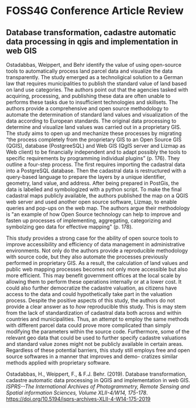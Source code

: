 # FOSS4G Conference Article Review

## **Database transformation, cadastre automatic data processing in qgis and implementation in web GIS**

Ostadabbas, Weippert, and Behr identify the value of using open-source tools to automatically process land parcel data and 
visualize the data transparently. The study emerged as a technoligical solution to a German law that requires municipalities to 
publish the standard value of land based on land use categories. The authors point out that the agencies tasked with acquiring, 
processing, and publishing these data are often unable to performs these tasks due to insufficient technologies and skillsets. 
The authors provide a comprehensive and open source methodology to automate the determination of standard land values and 
visualization of the data according to European standards. The original data processing to determine and visualize land values 
was carried out in a proprietary GIS. The study aims to open up and mechanize these processes by migrating “the process completely 
from the proprietary GIS to an Open Source GIS (QGIS), database (PostgreeSQL) and Web GIS (QgIS server and Lizmap as Web client) 
to be financially independent and to adapt possibly the tools to specific requirements by programming individual plugins” (p. 176). 
They outline a four-step process. The first requires importing the cadastral data into a PostgreSQL database. Then the cadastral 
data is restructured with a query-based language to prepare the layers by a unique identifier, geometry, land value, and address. 
After being prepared in PostGis, the data is labelled and symbologized with a python script. To make the final cadastral maps 
publicly available, the authors published the map on a QGIS web server and used another open source software, Lizmap, to enable 
queries and pop-ups on the web map. The authors argue their methodology is "an example of how Open Source technology can help to 
improve and fasten up processes of implementing, aggregating, categorizing and symbolzing geo data for effective mapping" (p. 178).

This study provides a strong case for the ability of open source tools to improve accessibility and efficiency of data management 
in administrative environments. Not only do the authors provide a reproducible methodology with source code, but they also automate 
the processes previously performed in proprietary GIS. As a result, the calculation of land values and public web mapping processes 
becomes not only more accessible but also more efficient. This may benefit government offices at the local scale by allowing them to 
perform these operations internally or at a lower cost. It could also further democratize the cadastre valuation, as citizens have 
access to the data and could hypothetically take part in the valuation process. Despite the positive aspects of this study, the authors 
do not provide a clear answer as to *how* reproducible this study. This is may stem from the lack of standardization of cadastral data 
both across and within countries and municipalities. Thus, an attempt to employ the same methods with different parcel data could
prove more complicated than simply modifying the parameters within the source code. Furthermore, some of the relevant geo data that 
could be used to further specify cadastre valuations and standard value zones might not be publicly available in certain areas. 
Regardless of these potential barriers, this study still employs free and open source softwares in a manner that improves and demo-
cratizes similar methods applied with proprietary software. 

Ostadabbas, H., Weippert, F., & F.J. Behr. (2019). Database transformation, cadastre automatic data processing in QGIS and 
implementation in web GIS. *ISPRS--The International Archives of Photogrammetry, Remote Sensing and Spatial information 
Sciences, Volume XLII-4/W14, 175-178*.
https://doi.org/10.5194/isprs-archives-XLII-4-W14-175-2019 
